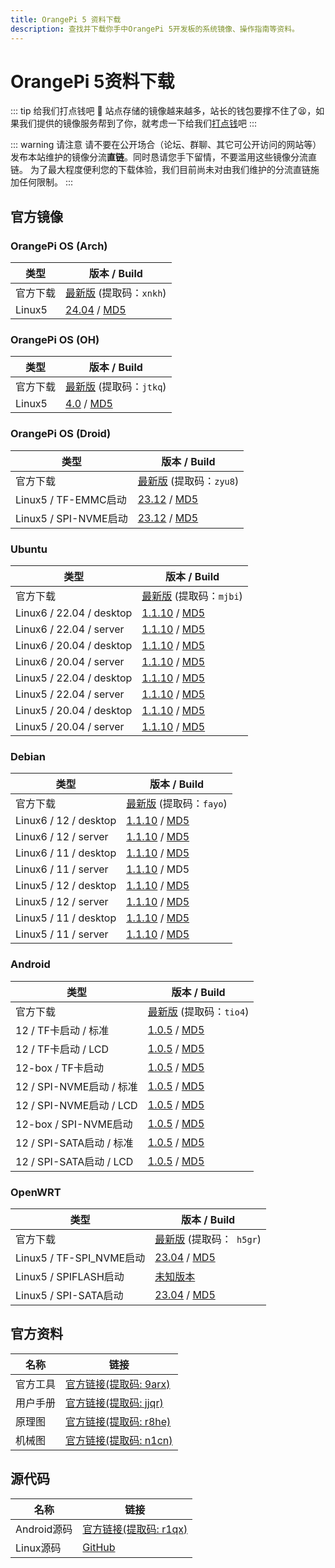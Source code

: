 ```yaml
---
title: OrangePi 5 资料下载
description: 查找并下载你手中OrangePi 5开发板的系统镜像、操作指南等资料。
---
```


# OrangePi 5资料下载

::: tip 给我们打点钱吧 🥺
站点存储的镜像越来越多，站长的钱包要撑不住了😫，如果我们提供的镜像服务帮到了你，就考虑一下给我们[打点钱](/donate)吧
:::

::: warning 请注意
请不要在公开场合（论坛、群聊、其它可公开访问的网站等）发布本站维护的镜像分流**直链**。同时恳请您手下留情，不要滥用这些镜像分流直链。
为了最大程度便利您的下载体验，我们目前尚未对由我们维护的分流直链施加任何限制。
:::

## 官方镜像

### OrangePi OS (Arch)

| 类型     | 版本 / Build                                                 |
| -------- | ------------------------------------------------------------ |
| 官方下载 | [最新版](https://pan.baidu.com/share/init?surl=kDibwT40YwVSLUNoguyOqg&pwd=xnkh) (提取码：`xnkh`) |
| Linux5   | [24.04](https://dl.openboard.dev/img/orangepi/opi5/opios_arch/Opios-arch-aarch64-gnome-opi5-24.04-linux5.10.160.img.xz) / [MD5](https://dl.openboard.dev/img/orangepi/opi5/opios_arch/Opios-arch-aarch64-gnome-opi5-24.04-linux5.10.160.img.xz.md5) |

### OrangePi OS (OH)

| 类型     | 版本 / Build                                                 |
| -------- | ------------------------------------------------------------ |
| 官方下载 | [最新版](https://pan.baidu.com/share/init?surl=UKUaktFC7WkAs8VvsHyQ5g&pwd=jtkq) (提取码：`jtkq`) |
| Linux5   | [4.0](https://dl.openboard.dev/img/orangepi/opi5/opios_oh/opios_oh_4.0_release_aarch64_opi5_24.1_linux5.10.tar.gz) / [MD5](https://dl.openboard.dev/img/orangepi/opi5/opios_oh/opios_oh_4.0_release_aarch64_opi5_24.1_linux5.10.tar.gz.md5) |

### OrangePi OS (Droid)

| 类型                  | 版本 / Build                                                 |
| --------------------- | ------------------------------------------------------------ |
| 官方下载              | [最新版](https://pan.baidu.com/share/init?surl=ZaJCb_-0CeAaAiZV-GOVgQ) (提取码：`zyu8`) |
| Linux5 / TF-EMMC启动  | [23.12](https://dl.openboard.dev/img/orangepi/opi5/opios_droid/opios_droid_aarch64_opi5_23.12_linux5.10.160.tar.gz) / [MD5](https://dl.openboard.dev/img/orangepi/opi5/opios_droid/opios_droid_aarch64_opi5_23.12_linux5.10.160.tar.gz.md5) |
| Linux5 / SPI-NVME启动 | [23.12](https://dl.openboard.dev/img/orangepi/opi5/opios_droid/opios_droid_aarch64_opi5_23.12_linux5.10.160_spi_nvme.tar.gz) / [MD5](https://dl.openboard.dev/img/orangepi/opi5/opios_droid/opios_droid_aarch64_opi5_23.12_linux5.10.160_spi_nvme.tar.gz.md5) |

### Ubuntu

| 类型                     | 版本 / Build                                                 |
| ------------------------ | ------------------------------------------------------------ |
| 官方下载                 | [最新版](https://pan.baidu.com/share/init?surl=MMyK2cA54zV-swELYAu5yw&pwd=mjbi) (提取码：`mjbi`) |
| Linux6 / 22.04 / desktop | [1.1.10](https://dl.openboard.dev/img/orangepi/opi5/ubuntu/linux6.1/Orangepi5_1.1.10_ubuntu_jammy_desktop_xfce_linux6.1.43.7z) / [MD5](https://dl.openboard.dev/img/orangepi/opi5/ubuntu/linux6.1/Orangepi5_1.1.10_ubuntu_jammy_desktop_xfce_linux6.1.43.7z.md5) |
| Linux6 / 22.04 / server  | [1.1.10](https://dl.openboard.dev/img/orangepi/opi5/ubuntu/linux6.1/Orangepi5_1.1.10_ubuntu_jammy_server_linux6.1.43.7z) / [MD5](https://dl.openboard.dev/img/orangepi/opi5/ubuntu/linux6.1/Orangepi5_1.1.10_ubuntu_jammy_server_linux6.1.43.7z.md5) |
| Linux6 / 20.04 / desktop | [1.1.10](https://dl.openboard.dev/img/orangepi/opi5/ubuntu/linux6.1/Orangepi5_1.1.10_ubuntu_jammy_server_linux6.1.43.7z.md5) / [MD5](https://dl.openboard.dev/img/orangepi/opi5/ubuntu/linux6.1/Orangepi5_1.1.10_ubuntu_focal_desktop_xfce_linux6.1.43.7z.md5) |
| Linux6 / 20.04 / server  | [1.1.10](https://dl.openboard.dev/img/orangepi/opi5/ubuntu/linux6.1/Orangepi5_1.1.10_ubuntu_focal_server_linux6.1.43.7z) / [MD5](https://dl.openboard.dev/img/orangepi/opi5/ubuntu/linux6.1/Orangepi5_1.1.10_ubuntu_focal_server_linux6.1.43.7z) |
| Linux5 / 22.04 / desktop | [1.1.10](https://dl.openboard.dev/img/orangepi/opi5/ubuntu/linux5.10/Orangepi5_1.1.10_ubuntu_jammy_desktop_xfce_linux5.10.160.7z) / [MD5](https://dl.openboard.dev/img/orangepi/opi5/ubuntu/linux5.10/Orangepi5_1.1.10_ubuntu_jammy_desktop_xfce_linux5.10.160.7z.md5) |
| Linux5 / 22.04 / server  | [1.1.10](https://dl.openboard.dev/img/orangepi/opi5/ubuntu/linux5.10/Orangepi5_1.1.10_ubuntu_jammy_server_linux5.10.160.7z) / [MD5](https://dl.openboard.dev/img/orangepi/opi5/ubuntu/linux5.10/Orangepi5_1.1.10_ubuntu_jammy_server_linux5.10.160.7z.md5) |
| Linux5 / 20.04 / desktop | [1.1.10](https://dl.openboard.dev/img/orangepi/opi5/ubuntu/linux5.10/Orangepi5_1.1.10_ubuntu_focal_desktop_xfce_linux5.10.160.7z) / [MD5](https://dl.openboard.dev/img/orangepi/opi5/ubuntu/linux5.10/Orangepi5_1.1.10_ubuntu_focal_desktop_xfce_linux5.10.160.7z.md5) |
| Linux5 / 20.04 / server  | [1.1.10](https://dl.openboard.dev/img/orangepi/opi5/ubuntu/linux5.10/Orangepi5_1.1.10_ubuntu_focal_server_linux5.10.160.7z) / [MD5](https://dl.openboard.dev/img/orangepi/opi5/ubuntu/linux5.10/Orangepi5_1.1.10_ubuntu_focal_server_linux5.10.160.7z.md5) |


### Debian

| 类型                  | 版本 / Build                                                 |
| --------------------- | ------------------------------------------------------------ |
| 官方下载              | [最新版](https://pan.baidu.com/share/init?surl=G-3AKu2-fQAnr7Ez2y56kg) (提取码：`fayo`) |
| Linux6 / 12 / desktop | [1.1.10](https://dl.openboard.dev/img/orangepi/opi5/debian/linux6.1/Orangepi5_1.1.10_debian_bookworm_desktop_xfce_linux6.1.43.7z) / [MD5](https://dl.openboard.dev/img/orangepi/opi5/debian/linux6.1/Orangepi5_1.1.10_debian_bookworm_desktop_xfce_linux6.1.43.7z.md5) |
| Linux6 / 12 / server  | [1.1.10](https://dl.openboard.dev/img/orangepi/opi5/debian/linux6.1/Orangepi5_1.1.10_debian_bookworm_server_linux6.1.43.7z) / [MD5](https://dl.openboard.dev/img/orangepi/opi5/debian/linux6.1/Orangepi5_1.1.10_debian_bookworm_server_linux6.1.43.7z.md5) |
| Linux6 / 11 / desktop | [1.1.10](https://dl.openboard.dev/img/orangepi/opi5/debian/linux6.1/Orangepi5_1.1.10_debian_bullseye_desktop_xfce_linux6.1.43.7z) / [MD5](https://dl.openboard.dev/img/orangepi/opi5/debian/linux6.1/Orangepi5_1.1.10_debian_bullseye_desktop_xfce_linux6.1.43.7z.md5) |
| Linux6 / 11 / server  | [1.1.10](https://dl.openboard.dev/img/orangepi/opi5/debian/linux6.1/Orangepi5_1.1.10_debian_bullseye_server_linux6.1.43.7z) / MD5 |
| Linux5 / 12 / desktop | [1.1.10](https://dl.openboard.dev/img/orangepi/opi5/debian/linux5.10/Orangepi5_1.1.10_debian_bookworm_desktop_xfce_linux5.10.160.7z) / [MD5](https://dl.openboard.dev/img/orangepi/opi5/debian/linux5.10/Orangepi5_1.1.10_debian_bookworm_desktop_xfce_linux5.10.160.7z.md5) |
| Linux5 / 12 / server  | [1.1.10](https://dl.openboard.dev/img/orangepi/opi5/debian/linux5.10/Orangepi5_1.1.10_debian_bookworm_server_linux5.10.160.7z) / [MD5](https://dl.openboard.dev/img/orangepi/opi5/debian/linux5.10/Orangepi5_1.1.10_debian_bookworm_server_linux5.10.160.7z.md5) |
| Linux5 / 11 / desktop | [1.1.10](https://dl.openboard.dev/img/orangepi/opi5/debian/linux5.10/Orangepi5_1.1.10_debian_bullseye_desktop_xfce_linux5.10.160.7z) / [MD5](https://dl.openboard.dev/img/orangepi/opi5/debian/linux5.10/Orangepi5_1.1.10_debian_bullseye_desktop_xfce_linux5.10.160.7z.md5) |
| Linux5 / 11 / server  | [1.1.10](https://dl.openboard.dev/img/orangepi/opi5/debian/linux5.10/Orangepi5_1.1.10_debian_bullseye_server_linux5.10.160.7z) / [MD5](https://dl.openboard.dev/img/orangepi/opi5/debian/linux5.10/Orangepi5_1.1.10_debian_bullseye_server_linux5.10.160.7z.md5) |

### Android

| 类型                     | 版本 / Build                                                 |
| ------------------------ | ------------------------------------------------------------ |
| 官方下载                 | [最新版](https://pan.baidu.com/share/init?surl=f7O86p2vPglogMgQcPQ77w) (提取码：`tio4`) |
| 12 / TF卡启动 / 标准     | [1.0.5](https://dl.openboard.dev/img/orangepi/opi5/android/v1.0.5/orangepi5_rk3588s_android12_v1.0.5.tar.gz) / [MD5](https://dl.openboard.dev/img/orangepi/opi5/android/v1.0.5/orangepi5_rk3588s_android12_v1.0.5.tar.gz.md5) |
| 12 / TF卡启动 / LCD      | [1.0.5](https://dl.openboard.dev/img/orangepi/opi5/android/v1.0.5/orangepi5_rk3588s_android12_lcd_v1.0.5.tar.gz) / [MD5](https://dl.openboard.dev/img/orangepi/opi5/android/v1.0.5/orangepi5_rk3588s_android12_lcd_v1.0.5.tar.gz.md5) |
| 12-box / TF卡启动        | [1.0.5](https://dl.openboard.dev/img/orangepi/opi5/android/v1.0.5/orangepi5_rk3588s_android12_box_v1.0.5.tar.gz) / [MD5](https://dl.openboard.dev/img/orangepi/opi5/android/v1.0.5/orangepi5_rk3588s_android12_box_v1.0.5.tar.gz.md5) |
| 12 / SPI-NVME启动 / 标准 | [1.0.5](https://dl.openboard.dev/img/orangepi/opi5/android/v1.0.5/orangepi5_rk3588s_android12_spi_nvme_v1.0.5.tar.gz) / [MD5](https://dl.openboard.dev/img/orangepi/opi5/android/v1.0.5/orangepi5_rk3588s_android12_spi_nvme_v1.0.5.tar.gz.md5) |
| 12 / SPI-NVME启动 / LCD  | [1.0.5](https://dl.openboard.dev/img/orangepi/opi5/android/v1.0.5/orangepi5_rk3588s_android12_lcd_spi_nvme_v1.0.5.tar.gz) / [MD5](https://dl.openboard.dev/img/orangepi/opi5/android/v1.0.5/orangepi5_rk3588s_android12_lcd_spi_nvme_v1.0.5.tar.gz.md5) |
| 12-box / SPI-NVME启动    | [1.0.5](https://dl.openboard.dev/img/orangepi/opi5/android/v1.0.5/orangepi5_rk3588s_android12_box_spi_nvme_v1.0.5.tar.gz) / [MD5](https://dl.openboard.dev/img/orangepi/opi5/android/v1.0.5/orangepi5_rk3588s_android12_box_spi_nvme_v1.0.5.tar.gz.md5) |
| 12 / SPI-SATA启动 / 标准 | [1.0.5](https://dl.openboard.dev/img/orangepi/opi5/android/v1.0.5/orangepi5_rk3588s_android12_spi_sata_v1.0.5.tar.gz) / [MD5](https://dl.openboard.dev/img/orangepi/opi5/android/v1.0.5/orangepi5_rk3588s_android12_spi_sata_v1.0.5.tar.gz.md5) |
| 12 / SPI-SATA启动 / LCD  | [1.0.5](https://dl.openboard.dev/img/orangepi/opi5/android/v1.0.5/orangepi5_rk3588s_android12_lcd_spi_sata_v1.0.5.tar.gz) / [MD5](https://dl.openboard.dev/img/orangepi/opi5/android/v1.0.5/orangepi5_rk3588s_android12_lcd_spi_sata_v1.0.5.tar.gz.md5) |

### OpenWRT

| 类型                     | 版本 / Build                                                 |
| ------------------------ | ------------------------------------------------------------ |
| 官方下载                 | [最新版](https://pan.baidu.com/share/init?surl=mapqaBLVF3yz2WgMgA7H3g&pwd=h5gr) (提取码：` h5gr`) |
| Linux5 / TF-SPI_NVME启动 | [23.04](https://dl.openboard.dev/img/orangepi/opi5/openwrt/openwrt_aarch64_opi5_23.04_linux5.10.110_ext4.img.gz) / [MD5](https://dl.openboard.dev/img/orangepi/opi5/openwrt/openwrt_aarch64_opi5_23.04_linux5.10.110_ext4.img.gz.md5) |
| Linux5 / SPIFLASH启动    | [未知版本](https://dl.openboard.dev/img/orangepi/opi5/openwrt/openwrt_rockchip_armv8_xunlong_orangepi_5_spi_squashfs_sysupgrade.bin) |
| Linux5 / SPI-SATA启动    | [23.04](https://dl.openboard.dev/img/orangepi/opi5/openwrt/openwrt_aarch64_opi5_23.04_linux5.10.110_ext4_sata.img.gz) / [MD5](https://dl.openboard.dev/img/orangepi/opi5/openwrt/openwrt_aarch64_opi5_23.04_linux5.10.110_ext4_sata.img.gz.md5) |

## 官方资料

| 名称     | 链接                                                         |
| -------- | ------------------------------------------------------------ |
| 官方工具 | [官方链接(提取码: 9arx)](https://pan.baidu.com/share/init?surl=WLc6nXEcU6nd9V2bn-VrOw) |
| 用户手册 | [官方链接(提取码: jjqr)](https://pan.baidu.com/share/init?surl=4gULeIMihmRgd02WbbJZyQ&pwd=jjqr) |
| 原理图   | [官方链接(提取码: r8he)](https://pan.baidu.com/share/init?surl=iLAWCiRF9A_LyqZo0M3jBQ&pwd=r8he) |
| 机械图   | [官方链接(提取码: n1cn)](https://pan.baidu.com/share/init?surl=GgIxq33k6FapSp6iQtB7FQ&pwd=n1cn) |



## 源代码

| 名称        | 链接                                                         |
| ----------- | ------------------------------------------------------------ |
| Android源码 | [官方链接(提取码: r1qx)](https://pan.baidu.com/share/init?surl=t5An-NqFXx92R8L4HuZVdA) |
| Linux源码   | [GitHub](https://github.com/orangepi-xunlong/orangepi-build) |
